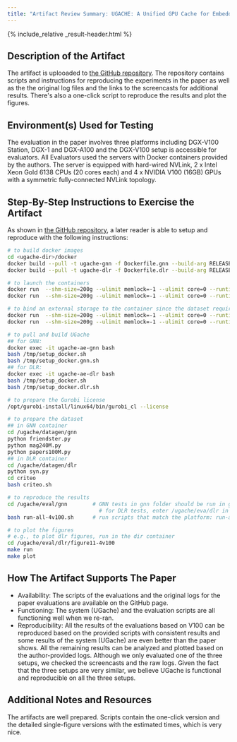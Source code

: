 ```yaml
---
title: "Artifact Review Summary: UGACHE: A Unified GPU Cache for Embedding-based Deep Learning"
---
```


{% include_relative _result-header.html %}

## Description of the Artifact

The artifact is uplooaded to [the GitHub repository](https://github.com/SJTU-IPADS/ugache-artifacts). The repository contains scripts and instructions for reproducing the experiments in the paper as well as the the original log files and the links to the screencasts for additional results. There's also a one-click script to reproduce the results and plot the figures.

## Environment(s) Used for Testing

The evaluation in the paper involves three platforms including DGX-V100 Station, DGX-1 and DGX-A100 and the DGX-V100 setup is accessible for evaluators.
All Evaluators used the servers with Docker containers provided by the authors. 
The server is equipped with hard-wired NVLink, 2 x Intel Xeon Gold 6138 CPUs (20 cores each) and 4 x NVIDIA V100 (16GB) GPUs with a symmetric fully-connected NVLink topology.

## Step-By-Step Instructions to Exercise the Artifact

As shown in [the GitHub repository](https://github.com/SJTU-IPADS/ugache-artifacts), a later reader is able to setup and reproduce with the following instructions:
``` bash
# to build docker images
cd <ugache-dir>/docker
docker build --pull -t ugache-gnn -f Dockerfile.gnn --build-arg RELEASE=false .
docker build --pull -t ugache-dlr -f Dockerfile.dlr --build-arg RELEASE=false .

# to launch the containers
docker run  --shm-size=200g --ulimit memlock=-1 --ulimit core=0 --runtime=nvidia --privileged=true --cap-add=SYS_ADMIN --cap-add=SYS_NICE --ipc=host --name ugache-ae-gnn -it ugache-gnn bash
docker run  --shm-size=200g --ulimit memlock=-1 --ulimit core=0 --runtime=nvidia --privileged=true --cap-add=SYS_ADMIN --cap-add=SYS_NICE --ipc=host --name ugache-ae-dlr -it ugache-dlr bash

# to bind an external storage to the container since the dataset requires a large disk volume
docker run  --shm-size=200g --ulimit memlock=-1 --ulimit core=0 --runtime=nvidia --privileged=true --cap-add=SYS_ADMIN --cap-add=SYS_NICE --ipc=host -v <extern_host_storage>:/dataset_gnn --name ugache-ae-gnn -it ugache-gnn bash
docker run  --shm-size=200g --ulimit memlock=-1 --ulimit core=0 --runtime=nvidia --privileged=true --cap-add=SYS_ADMIN --cap-add=SYS_NICE --ipc=host -v <extern_host_storage>:/dataset_dlr --name ugache-ae-dlr -it ugache-dlr bash

# to pull and build UGache
## for GNN:
docker exec -it ugache-ae-gnn bash
bash /tmp/setup_docker.sh
bash /tmp/setup_docker.gnn.sh
## for DLR:
docker exec -it ugache-ae-dlr bash
bash /tmp/setup_docker.sh
bash /tmp/setup_docker.dlr.sh

# to prepare the Gurobi license
/opt/gurobi-install/linux64/bin/gurobi_cl --license

# to prepare the dataset
## in GNN container
cd /ugache/datagen/gnn
python friendster.py
python mag240M.py
python papers100M.py
## in DLR container
cd /ugache/datagen/dlr
python syn.py
cd criteo
bash criteo.sh

# to reproduce the results
cd /ugache/eval/gnn        # GNN tests in gnn folder should be run in gnn container
                             # for DLR tests, enter /ugache/eva/dlr in dlr container
bash run-all-4v100.sh      # run scripts that match the platform: run-all-(4v100,8v100,8a100).sh

# to plot the figures
# e.g., to plot dlr figures, run in the dir container
cd /ugache/eval/dlr/figure11-4v100
make run
make plot
```

## How The Artifact Supports The Paper


* Availability: The scripts of the evaluations and the original logs for the paper evaluations are available on the GitHub page.
* Functioning: The system (UGache) and the evaluation scripts are all functioning well when we re-ran. 
* Reproducibility: All the results of the evaluations based on V100 can be reproduced based on the provided scripts with consistent results and some results of the system (UGache) are even better than the paper shows. All the remaining results can be analyzed and plotted based on the author-provided logs. Although we only evaluated one of the three setups, we checked the screencasts and the raw logs. Given the fact that the three setups are very similar, we believe UGache is functional and reproducible on all the three setups.

## Additional Notes and Resources

The artifacts are well prepared. Scripts contain the one-click version and the detailed single-figure versions with the estimated times, which is very nice. 